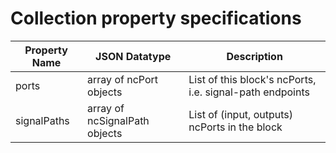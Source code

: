 # Collection property specifications

| **Property Name** | **JSON Datatype**              | **Description**                                          |
| ----------------- | ------------------------------ | ---------------------------------------------------------|
| ports             | array of ncPort objects        | List of this block's ncPorts, i.e. signal-path endpoints |
| signalPaths       | array of ncSignalPath objects  | List of (input, outputs) ncPorts in the block            |
